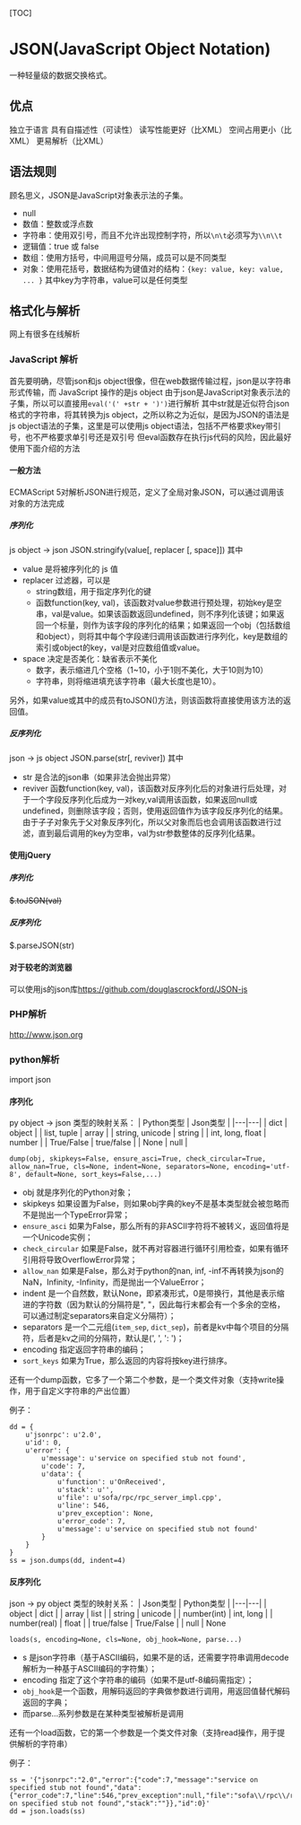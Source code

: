 [TOC]
# JSON(JavaScript Object Notation)
一种轻量级的数据交换格式。

## 优点
独立于语言
具有自描述性（可读性）
读写性能更好（比XML）
空间占用更小（比XML）
更易解析（比XML）

## 语法规则
顾名思义，JSON是JavaScript对象表示法的子集。
+ null
+ 数值：整数或浮点数
+ 字符串：使用双引号，而且不允许出现控制字符，所以`\n\t`必须写为`\\n\\t`
+ 逻辑值：true 或 false
+ 数组：使用方括号，中间用逗号分隔，成员可以是不同类型
+ 对象：使用花括号，数据结构为键值对的结构：`{key: value, key: value, ... }`
其中key为字符串，value可以是任何类型

## 格式化与解析
网上有很多在线解析

### JavaScript 解析
首先要明确，尽管json和js object很像，但在web数据传输过程，json是以字符串形式传输，而 JavaScript 操作的是js object
由于json是JavaScript对象表示法的子集，所以可以直接用`eval('(' +str + ')')`进行解析
其中str就是近似符合json格式的字符串，将其转换为js object，之所以称之为近似，是因为JSON的语法是js object语法的子集，这里是可以使用js object语法，包括不严格要求key带引号，也不严格要求单引号还是双引号
但eval函数存在执行js代码的风险，因此最好使用下面介绍的方法

#### 一般方法
ECMAScript 5对解析JSON进行规范，定义了全局对象JSON，可以通过调用该对象的方法完成
##### 序列化
js object -> json
JSON.stringify(value[, replacer [, space]])
其中
+ value 是将被序列化的 js 值
+ replacer 过滤器，可以是
    - string数组，用于指定序列化的键
    - 函数function(key, val)，该函数对value参数进行预处理，初始key是空串，val是value。如果该函数返回undefined，则不序列化该键；如果返回一个标量，则作为该字段的序列化的结果；如果返回一个obj（包括数组和object），则将其中每个字段递归调用该函数进行序列化，key是数组的索引或object的key，val是对应数组值或value。
+ space 决定是否美化：缺省表示不美化
    - 数字，表示缩进几个空格（1~10，小于1则不美化，大于10则为10）
    - 字符串，则将缩进填充该字符串（最大长度也是10）。

另外，如果value或其中的成员有toJSON()方法，则该函数将直接使用该方法的返回值。
##### 反序列化
json -> js object
JSON.parse(str[, reviver])
其中
+ str 是合法的json串（如果非法会抛出异常）
+ reviver 函数function(key, val)，该函数对反序列化后的对象进行后处理，对于一个字段反序列化后成为一对key,val调用该函数，如果返回null或undefined，则删除该字段；否则，使用返回值作为该字段反序列化的结果。由于子子对象先于父对象反序列化，所以父对象而后也会调用该函数进行过滤，直到最后调用的key为空串，val为str参数整体的反序列化结果。


#### 使用jQuery
##### 序列化
~~$.toJSON(val)~~
##### 反序列化
$.parseJSON(str)

#### 对于较老的浏览器
可以使用js的json库<https://github.com/douglascrockford/JSON-js>

### PHP解析
<http://www.json.org>

### python解析
import json
#### 序列化
py object -> json
类型的映射关系：
| Python类型 | Json类型 |
|---|---|
| dict | object |
| list, tuple | array |
| string, unicode | string |
| int, long, float | number |
| True/False | true/false |
| None | null |
```
dump(obj, skipkeys=False, ensure_asci=True, check_circular=True, allow_nan=True, cls=None, indent=None, separators=None, encoding='utf-8', default=None, sort_keys=False,...)
```
+ obj 就是序列化的Python对象；
+ skipkeys 如果设置为False，则如果obj字典的key不是基本类型就会被忽略而不是抛出一个TypeError异常；
+ `ensure_asci` 如果为False，那么所有的非ASCII字符将不被转义，返回值将是一个Unicode实例；
+ `check_circular` 如果是False，就不再对容器进行循环引用检查，如果有循环引用将导致OverflowError异常；
+ `allow_nan` 如果是False，那么对于python的nan, inf, -inf不再转换为json的NaN，Infinity, -Infinity，而是抛出一个ValueError；
+ indent 是一个自然数，默认None，即紧凑形式，0是带换行，其他是表示缩进的字符数（因为默认的分隔符是", "，因此每行末都会有一个多余的空格，可以通过制定separators来自定义分隔符）；
+ separators 是一个二元组(`item_sep`, `dict_sep`)，前者是kv中每个项目的分隔符，后者是kv之间的分隔符，默认是(', ', ': ')；
+ encoding 指定返回字符串的编码；
+ `sort_keys` 如果为True，那么返回的内容将按key进行排序。

还有一个dump函数，它多了一个第二个参数，是一个类文件对象（支持write操作，用于自定义字符串的产出位置）

例子：
```
dd = {
    u'jsonrpc': u'2.0',
    u'id': 0,
    u'error': {
        u'message': u'service on specified stub not found',
        u'code': 7,
        u'data': {
            u'function': u'OnReceived',
            u'stack': u'',
            u'file': u'sofa/rpc/rpc_server_impl.cpp',
            u'line': 546,
            u'prev_exception': None,
            u'error_code': 7,
            u'message': u'service on specified stub not found'
        }
    }
}
ss = json.dumps(dd, indent=4)
```

#### 反序列化
json -> py object
类型的映射关系：
| Json类型 | Python类型 |
|---|---|
| object | dict |
| array | list |
| string | unicode |
| number(int) | int, long |
| number(real) | float |
| true/false | True/False |
| null | None
```
loads(s, encoding=None, cls=None, obj_hook=None, parse...)
```
+ s 是json字符串（基于ASCII编码，如果不是的话，还需要字符串调用decode解析为一种基于ASCII编码的字符集）；
+ encoding 指定了这个字符串的编码（如果不是utf-8编码需指定）；
+ `obj_hook`是一个函数，用解码返回的字典做参数进行调用，用返回值替代解码返回的字典；
+ 而parse...系列参数是在某种类型被解析是调用

还有一个load函数，它的第一个参数是一个类文件对象（支持read操作，用于提供解析的字符串）

例子：
```
ss = '{"jsonrpc":"2.0","error":{"code":7,"message":"service on specified stub not found","data":{"error_code":7,"line":546,"prev_exception":null,"file":"sofa\\/rpc\\/rpc_server_impl.cpp","function":"OnReceived","message":"service on specified stub not found","stack":""}},"id":0}'
dd = json.loads(ss)
```


